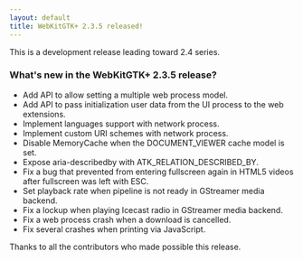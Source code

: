 ```yaml
---
layout: default
title: WebKitGTK+ 2.3.5 released!
---
```


This is a development release leading toward 2.4 series.

### What's new in the WebKitGTK+ 2.3.5 release?

 - Add API to allow setting a multiple web process model.
 - Add API to pass initialization user data from the UI process to
   the web extensions.
 - Implement languages support with network process.
 - Implement custom URI schemes with network process.
 - Disable MemoryCache when the DOCUMENT_VIEWER cache model is set.
 - Expose aria-describedby with ATK_RELATION_DESCRIBED_BY.
 - Fix a bug that prevented from entering fullscreen again in HTML5
   videos after fullscreen was left with ESC.
 - Set playback rate when pipeline is not ready in GStreamer media backend.
 - Fix a lockup when playing Icecast radio in GStreamer media backend.
 - Fix a web process crash when a download is cancelled.
 - Fix several crashes when printing via JavaScript.

Thanks to all the contributors who made possible this release.

